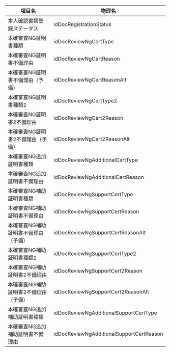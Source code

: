 
| **項目名**                            | **物理名**                               |
| ------------------------------------- | ---------------------------------------- |
| 本人確認書類登録ステータス            | idDocRegistrationStatus                  |
| 本確審査NG証明書種類                  | idDocReviewNgCertType                    |
| 本確審査NG証明書不備理由              | idDocReviewNgCertReason                  |
| 本確審査NG証明書不備理由（予備）      | idDocReviewNgCertReasonAlt               |
| 本確審査NG証明書種類2                 | idDocReviewNgCertType2                   |
| 本確審査NG証明書2不備理由             | idDocReviewNgCert2Reason                 |
| 本確審査NG証明書2不備理由（予備）     | idDocReviewNgCert2ReasonAlt              |
| 本確審査NG追加証明書種類              | idDocReviewNgAdditionalCertType          |
| 本確審査NG追加証明書不備理由          | idDocReviewNgAdditionalCertReason        |
| 本確審査NG補助証明書種類              | idDocReviewNgSupportCertType             |
| 本確審査NG補助証明書不備理由          | idDocReviewNgSupportCertReason           |
| 本確審査NG補助証明書不備理由（予備）  | idDocReviewNgSupportCertReasonAlt        |
| 本確審査NG補助証明書種類2             | idDocReviewNgSupportCertType2            |
| 本確審査NG補助証明書2不備理由         | idDocReviewNgSupportCert2Reason          |
| 本確審査NG補助証明書2不備理由（予備） | idDocReviewNgSupportCert2ReasonAlt       |
| 本確審査NG追加補助証明書種類          | idDocReviewNgAdditionalSupportCertType   |
| 本確審査NG追加補助証明書不備理由      | idDocReviewNgAdditionalSupportCertReason |
